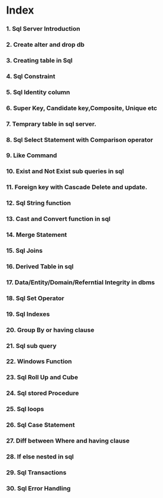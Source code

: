 # Index
### 1. Sql Server Introduction
### 2. Create alter and drop db
### 3. Creating table in Sql
### 4. Sql Constraint
### 5. Sql Identity column
### 6. Super Key, Candidate key,Composite, Unique etc
### 7. Temprary table in sql server.
### 8. Sql Select Statement with Comparison operator
### 9. Like Command
### 10. Exist and Not Exist sub queries in sql
### 11. Foreign key with Cascade Delete and update.
### 12. Sql String function
### 13. Cast and Convert function in sql
### 14. Merge Statement
### 15. Sql Joins
### 16. Derived Table in sql
### 17. Data/Entity/Domain/Referntial Integrity in dbms
### 18. Sql Set Operator
### 19. Sql Indexes 
### 20. Group By or having clause
### 21. Sql sub query 
### 22. Windows Function
### 23. Sql Roll Up and Cube
### 24. Sql stored Procedure
### 25. Sql loops
### 26. Sql Case Statement
### 27. Diff between Where and having clause
### 28. If else nested in sql
### 29. Sql Transactions
### 30. Sql Error Handling


